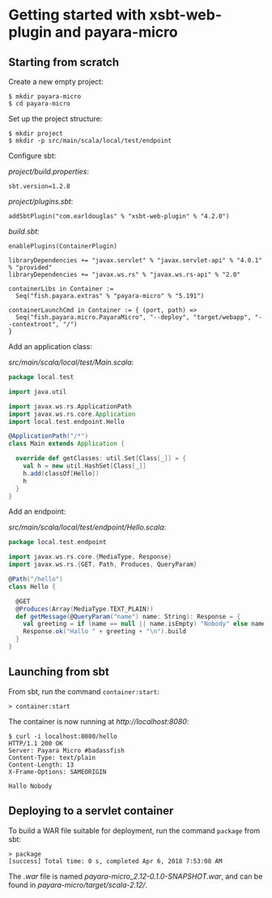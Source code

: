 # Getting started with xsbt-web-plugin and payara-micro

## Starting from scratch

Create a new empty project:

```
$ mkdir payara-micro
$ cd payara-micro
```

Set up the project structure:

```
$ mkdir project
$ mkdir -p src/main/scala/local/test/endpoint
```

Configure sbt:

*project/build.properties*:

```
sbt.version=1.2.8
```

*project/plugins.sbt*:

```
addSbtPlugin("com.earldouglas" % "xsbt-web-plugin" % "4.2.0")
```

*build.sbt*:

```
enablePlugins(ContainerPlugin)

libraryDependencies += "javax.servlet" % "javax.servlet-api" % "4.0.1" % "provided"
libraryDependencies += "javax.ws.rs" % "javax.ws.rs-api" % "2.0"

containerLibs in Container :=
  Seq("fish.payara.extras" % "payara-micro" % "5.191")

containerLaunchCmd in Container := { (port, path) =>
  Seq("fish.payara.micro.PayaraMicro", "--deploy", "target/webapp", "--contextroot", "/")
}
```

Add an application class:

*src/main/scala/local/test/Main.scala*:

```scala
package local.test

import java.util

import javax.ws.rs.ApplicationPath
import javax.ws.rs.core.Application
import local.test.endpoint.Hello

@ApplicationPath("/*")
class Main extends Application {

  override def getClasses: util.Set[Class[_]] = {
    val h = new util.HashSet[Class[_]]
    h.add(classOf[Hello])
    h
  }
}
```


Add an endpoint:

*src/main/scala/local/test/endpoint/Hello.scala*:

```scala
package local.test.endpoint

import javax.ws.rs.core.{MediaType, Response}
import javax.ws.rs.{GET, Path, Produces, QueryParam}

@Path("/hello")
class Hello {

  @GET
  @Produces(Array(MediaType.TEXT_PLAIN))
  def getMessage(@QueryParam("name") name: String): Response = {
    val greeting = if (name == null || name.isEmpty) "Nobody" else name
    Response.ok("Hallo " + greeting + "\n").build
  }
}
```

## Launching from sbt

From sbt, run the command `container:start`:

```
> container:start
```

The container is now running at *http://localhost:8080*:

```
$ curl -i localhost:8080/hello
HTTP/1.1 200 OK
Server: Payara Micro #badassfish
Content-Type: text/plain
Content-Length: 13
X-Frame-Options: SAMEORIGIN

Hallo Nobody
```

## Deploying to a servlet container

To build a WAR file suitable for deployment, run the command `package`
from sbt:

```
> package
[success] Total time: 0 s, completed Apr 6, 2018 7:53:08 AM
```

The *.war* file is named *payara-micro_2.12-0.1.0-SNAPSHOT.war*, and
can be found in *payara-micro/target/scala-2.12/*.
